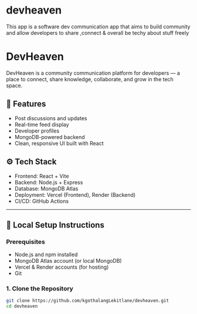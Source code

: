 # devheaven
This app is a software dev communication app that aims to build community and allow developers to share ,connect &amp; overall be techy about stuff freely

# DevHeaven

DevHeaven is a community communication platform for developers — a place to connect, share knowledge, collaborate, and grow in the tech space.

## 🌟 Features

- Post discussions and updates
- Real-time feed display
- Developer profiles
- MongoDB-powered backend
- Clean, responsive UI built with React

## ⚙️ Tech Stack

- Frontend: React + Vite
- Backend: Node.js + Express
- Database: MongoDB Atlas
- Deployment: Vercel (Frontend), Render (Backend)
- CI/CD: GitHub Actions

---

## 🚀 Local Setup Instructions

### Prerequisites

- Node.js and npm installed
- MongoDB Atlas account (or local MongoDB)
- Vercel & Render accounts (for hosting)
- Git

### 1. Clone the Repository

```bash
git clone https://github.com/kgothalangLekitlane/devheaven.git
cd devheaven
